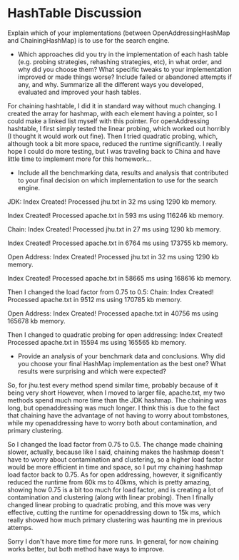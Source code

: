 # HashTable Discussion

Explain which of your implementations (between OpenAddressingHashMap and ChainingHashMap) 
is to use for the search engine.

- Which approaches did you try in the implementation of each hash table 
(e.g. probing strategies, rehashing strategies, etc), in what order, and why did you choose them? 
What specific tweaks to your implementation improved or made things worse? Include failed or 
abandoned attempts if any, and why. Summarize all the different ways you developed, evaluated 
and improved your hash tables.

For chaining hashtable, I did it in standard way without much changing. I created the array for hashmap, with each element having a pointer, so I could make a linked list
myself with this pointer. For openAddressing hashtable, I first simply tested the linear probing, which worked out horribly (I thought it would work out fine). Then I tried quadratic
probing, which, although took a bit more space, reduced the runtime significantly. I really hope I could do more testing, but I was traveling back to China and have little time to implement more for
this homework...

- Include all the benchmarking data, results and analysis that contributed to your final 
decision on which implementation to use for the search engine.

JDK:
Index Created!
Processed jhu.txt in 32 ms using 1290 kb memory.

Index Created!
Processed apache.txt in 593 ms using 116246 kb memory.

Chain:
Index Created!
Processed jhu.txt in 27 ms using 1290 kb memory.

Index Created!
Processed apache.txt in 6764 ms using 173755 kb memory.

Open Address:
Index Created!
Processed jhu.txt in 32 ms using 1290 kb memory.

Index Created!
Processed apache.txt in 58665 ms using 168616 kb memory.


Then I changed the load factor from 0.75 to 0.5:
Chain:
Index Created!
Processed apache.txt in 9512 ms using 170785 kb memory.

Open Address:
Index Created!
Processed apache.txt in 40756 ms using 165678 kb memory.

Then I changed to quadratic probing for open addressing:
Index Created!
Processed apache.txt in 15594 ms using 165565 kb memory.


- Provide an analysis of your benchmark data and conclusions. Why did you choose your final HashMap 
implementation as the best one? What results were surprising and which were expected?

So, for jhu.test every method spend similar time, probably because of it being very short
However, when I moved to larger file, apache.txt, my two methods spend much more time than the 
JDK hashmap. The chaining was long, but openaddressing was much longer. I think this is due to the fact that 
chaining have the advantage of not having to worry about tombstones, while my openaddressing have to worry both about contamination,
and primary clustering. 

So I changed the load factor from 0.75 to 0.5. The change made chaining slower, actually, because like I said, chaining makes the hashmap 
doesn't have to worry about contamination and clustering, so a higher load factor would be more efficient in time and space, so I put my chaining 
hashmap load factor back to 0.75. As for open addressing, however, it significantly reduced the runtime from 60k ms to 40kms, which is pretty amazing,
showing how 0.75 is a bit too much for load factor, and is creating a lot of contamination and clustering (along with linear probing). Then I finally changed
linear probing to quadratic probing, and this move was very effective, cutting the runtime for openaddressing down to 15k ms, which really showed how much primary clustering
was haunting me in previous attemps.

Sorry I don't have more time for more runs. In general, for now chaining works better, but both method have ways to improve. 